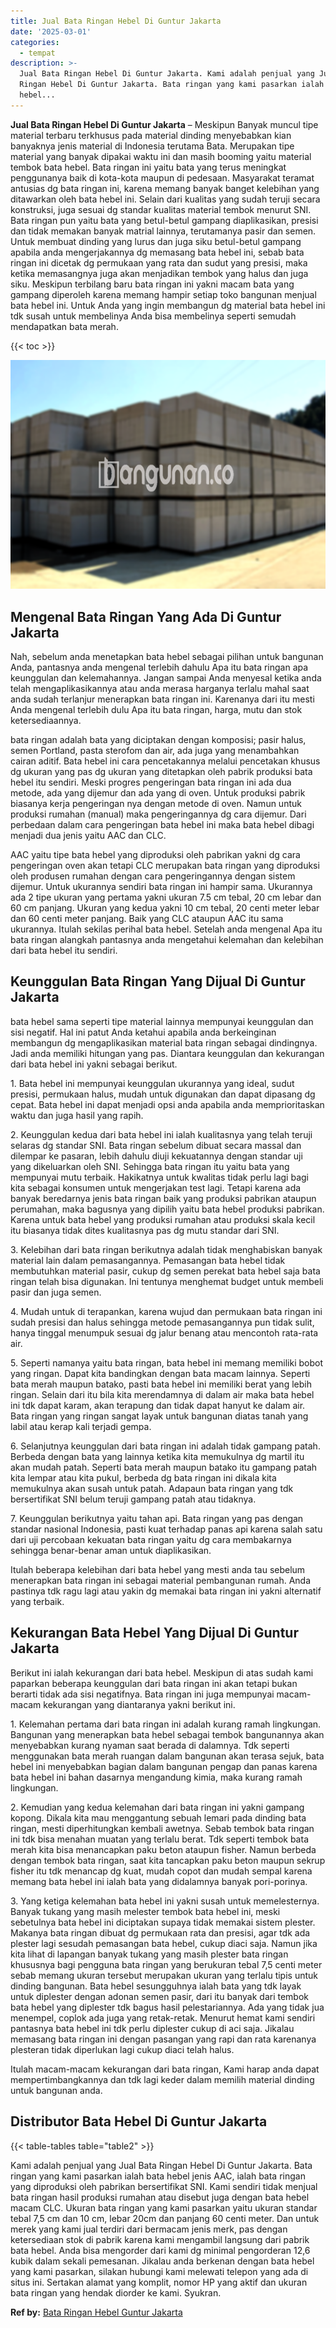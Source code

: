 ```yaml
---
title: Jual Bata Ringan Hebel Di Guntur Jakarta
date: '2025-03-01'
categories:
  - tempat
description: >-
  Jual Bata Ringan Hebel Di Guntur Jakarta. Kami adalah penjual yang Jual Bata
  Ringan Hebel Di Guntur Jakarta. Bata ringan yang kami pasarkan ialah bata
  hebel...
---
```


**Jual Bata Ringan Hebel Di Guntur Jakarta** – Meskipun Banyak muncul tipe material terbaru terkhusus pada material dinding menyebabkan kian banyaknya jenis material di Indonesia terutama Bata. Merupakan tipe material yang banyak dipakai waktu ini dan masih booming yaitu material tembok bata hebel. Bata ringan ini yaitu bata yang terus meningkat penggunanya baik di kota-kota maupun di pedesaan. Masyarakat teramat antusias dg bata ringan ini, karena memang banyak banget kelebihan yang ditawarkan oleh bata hebel ini. Selain dari kualitas yang sudah teruji secara konstruksi, juga sesuai dg standar kualitas material tembok menurut SNI. Bata ringan pun yaitu bata yang betul-betul gampang diaplikasikan, presisi dan tidak memakan banyak matrial lainnya, terutamanya pasir dan semen. Untuk membuat dinding yang lurus dan juga siku betul-betul gampang apabila anda mengerjakannya dg memasang bata hebel ini, sebab bata ringan ini dicetak dg permukaan yang rata dan sudut yang presisi, maka ketika memasangnya juga akan menjadikan tembok yang halus dan juga siku. Meskipun terbilang baru bata ringan ini yakni macam bata yang gampang diperoleh karena memang hampir setiap toko bangunan menjual bata hebel ini. Untuk Anda yang ingin membangun dg material bata hebel ini tdk susah untuk membelinya Anda bisa membelinya seperti semudah mendapatkan bata merah.

{{< toc >}}

![Jual Bata Ringan Hebel Di Guntur Jakarta](/images/jual-hebel-murah-35.png)

## Mengenal Bata Ringan Yang Ada Di Guntur Jakarta

Nah, sebelum anda menetapkan bata hebel sebagai pilihan untuk bangunan Anda, pantasnya anda mengenal terlebih dahulu Apa itu bata ringan apa keunggulan dan kelemahannya. Jangan sampai Anda menyesal ketika anda telah mengaplikasikannya atau anda merasa harganya terlalu mahal saat anda sudah terlanjur menerapkan bata ringan ini. Karenanya dari itu mesti Anda mengenal terlebih dulu Apa itu bata ringan, harga, mutu dan stok ketersediaannya.

bata ringan adalah bata yang diciptakan dengan komposisi; pasir halus, semen Portland, pasta sterofom dan air, ada juga yang menambahkan cairan aditif. Bata hebel ini cara pencetakannya melalui pencetakan khusus dg ukuran yang pas dg ukuran yang ditetapkan oleh pabrik produksi bata hebel itu sendiri. Meski progres pengeringan bata ringan ini ada dua metode, ada yang dijemur dan ada yang di oven. Untuk produksi pabrik biasanya kerja pengeringan nya dengan metode di oven. Namun untuk produksi rumahan (manual) maka pengeringannya dg cara dijemur. Dari perbedaan dalam cara pengeringan bata hebel ini maka bata hebel dibagi menjadi dua jenis yaitu AAC dan CLC.

AAC yaitu tipe bata hebel yang diproduksi oleh pabrikan yakni dg cara pengeringan oven akan tetapi CLC merupakan bata ringan yang diproduksi oleh produsen rumahan dengan cara pengeringannya dengan sistem dijemur. Untuk ukurannya sendiri bata ringan ini hampir sama. Ukurannya ada 2 tipe ukuran yang pertama yakni ukuran 7.5 cm tebal, 20 cm lebar dan 60 cm panjang. Ukuran yang kedua yakni 10 cm tebal, 20 centi meter lebar dan 60 centi meter panjang. Baik yang CLC ataupun AAC itu sama ukurannya. Itulah sekilas perihal bata hebel. Setelah anda mengenal Apa itu bata ringan alangkah pantasnya anda mengetahui kelemahan dan kelebihan dari bata hebel itu sendiri.

## Keunggulan Bata Ringan Yang Dijual Di Guntur Jakarta

bata hebel sama seperti tipe material lainnya mempunyai keunggulan dan sisi negatif. Hal ini patut Anda ketahui apabila anda berkeinginan membangun dg mengaplikasikan material bata ringan sebagai dindingnya. Jadi anda memiliki hitungan yang pas. Diantara keunggulan dan kekurangan dari bata hebel ini yakni sebagai berikut.

1\. Bata hebel ini mempunyai keunggulan ukurannya yang ideal, sudut presisi, permukaan halus, mudah untuk digunakan dan dapat dipasang dg cepat. Bata hebel ini dapat menjadi opsi anda apabila anda memprioritaskan waktu dan juga hasil yang rapih.

2\. Keunggulan kedua dari bata hebel ini ialah kualitasnya yang telah teruji selaras dg standar SNI. Bata ringan sebelum dibuat secara massal dan dilempar ke pasaran, lebih dahulu diuji kekuatannya dengan standar uji yang dikeluarkan oleh SNI. Sehingga bata ringan itu yaitu bata yang mempunyai mutu terbaik. Hakikatnya untuk kwalitas tidak perlu lagi bagi kita sebagai konsumen untuk mengerjakan test lagi. Tetapi karena ada banyak beredarnya jenis bata ringan baik yang produksi pabrikan ataupun perumahan, maka bagusnya yang dipilih yaitu bata hebel produksi pabrikan. Karena untuk bata hebel yang produksi rumahan atau produksi skala kecil itu biasanya tidak dites kualitasnya pas dg mutu standar dari SNI.

3\. Kelebihan dari bata ringan berikutnya adalah tidak menghabiskan banyak material lain dalam pemasangannya. Pemasangan bata hebel tidak membutuhkan material pasir, cukup dg semen perekat bata hebel saja bata ringan telah bisa digunakan. Ini tentunya menghemat budget untuk membeli pasir dan juga semen.

4\. Mudah untuk di terapankan, karena wujud dan permukaan bata ringan ini sudah presisi dan halus sehingga metode pemasangannya pun tidak sulit, hanya tinggal menumpuk sesuai dg jalur benang atau mencontoh rata-rata air.

5\. Seperti namanya yaitu bata ringan, bata hebel ini memang memiliki bobot yang ringan. Dapat kita bandingkan dengan bata macam lainnya. Seperti bata merah maupun batako, pasti bata hebel ini memiliki berat yang lebih ringan. Selain dari itu bila kita merendamnya di dalam air maka bata hebel ini tdk dapat karam, akan terapung dan tidak dapat hanyut ke dalam air. Bata ringan yang ringan sangat layak untuk bangunan diatas tanah yang labil atau kerap kali terjadi gempa.

6\. Selanjutnya keunggulan dari bata ringan ini adalah tidak gampang patah. Berbeda dengan bata yang lainnya ketika kita memukulnya dg martil itu akan mudah patah. Seperti bata merah maupun batako itu gampang patah kita lempar atau kita pukul, berbeda dg bata ringan ini dikala kita memukulnya akan susah untuk patah. Adapaun bata ringan yang tdk bersertifikat SNI belum teruji gampang patah atau tidaknya.

7\. Keunggulan berikutnya yaitu tahan api. Bata ringan yang pas dengan standar nasional Indonesia, pasti kuat terhadap panas api karena salah satu dari uji percobaan kekuatan bata ringan yaitu dg cara membakarnya sehingga benar-benar aman untuk diaplikasikan.

Itulah beberapa kelebihan dari bata hebel yang mesti anda tau sebelum menerapkan bata ringan ini sebagai material pembangunan rumah. Anda pastinya tdk ragu lagi atau yakin dg memakai bata ringan ini yakni alternatif yang terbaik.

## Kekurangan Bata Hebel Yang Dijual Di Guntur Jakarta

Berikut ini ialah kekurangan dari bata hebel. Meskipun di atas sudah kami paparkan beberapa keunggulan dari bata ringan ini akan tetapi bukan berarti tidak ada sisi negatifnya. Bata ringan ini juga mempunyai macam-macam kekurangan yang diantaranya yakni berikut ini.

1\. Kelemahan pertama dari bata ringan ini adalah kurang ramah lingkungan. Bangunan yang menerapkan bata hebel sebagai tembok bangunannya akan menyebabkan kurang nyaman saat berada di dalamnya. Tdk seperti menggunakan bata merah ruangan dalam bangunan akan terasa sejuk, bata hebel ini menyebabkan bagian dalam bangunan pengap dan panas karena bata hebel ini bahan dasarnya mengandung kimia, maka kurang ramah lingkungan.

2\. Kemudian yang kedua kelemahan dari bata ringan ini yakni gampang kopong. Dikala kita mau menggantung sebuah lemari pada dinding bata ringan, mesti diperhitungkan kembali awetnya. Sebab tembok bata ringan ini tdk bisa menahan muatan yang terlalu berat. Tdk seperti tembok bata merah kita bisa menancapkan paku beton ataupun fisher. Namun berbeda dengan tembok bata ringan, saat kita tancapkan paku beton maupun sekrup fisher itu tdk menancap dg kuat, mudah copot dan mudah sempal karena memang bata hebel ini ialah bata yang didalamnya banyak pori-porinya.

3\. Yang ketiga kelemahan bata hebel ini yakni susah untuk memelesternya. Banyak tukang yang masih melester tembok bata hebel ini, meski sebetulnya bata hebel ini diciptakan supaya tidak memakai sistem plester. Makanya bata ringan dibuat dg permukaan rata dan presisi, agar tdk ada plester lagi sesudah pemasangan bata hebel, cukup diaci saja. Namun jika kita lihat di lapangan banyak tukang yang masih plester bata ringan khususnya bagi pengguna bata ringan yang berukuran tebal 7,5 centi meter sebab memang ukuran tersebut merupakan ukuran yang terlalu tipis untuk dinding bangunan. Bata hebel sesungguhnya ialah bata yang tdk layak untuk diplester dengan adonan semen pasir, dari itu banyak dari tembok bata hebel yang diplester tdk bagus hasil pelestariannya. Ada yang tidak jua menempel, coplok ada juga yang retak-retak. Menurut hemat kami sendiri pantasnya bata hebel ini tdk perlu diplester cukup di aci saja. Jikalau memasang bata ringan ini dengan pasangan yang rapi dan rata karenanya plesteran tidak diperlukan lagi cukup diaci telah halus.

Itulah macam-macam kekurangan dari bata ringan, Kami harap anda dapat mempertimbangkannya dan tdk lagi keder dalam memilih material dinding untuk bangunan anda.

## Distributor Bata Hebel Di Guntur Jakarta

{{< table-tables table="table2" >}}

Kami adalah penjual yang Jual Bata Ringan Hebel Di Guntur Jakarta. Bata ringan yang kami pasarkan ialah bata hebel jenis AAC, ialah bata ringan yang diproduksi oleh pabrikan bersertifikat SNI. Kami sendiri tidak menjual bata ringan hasil produksi rumahan atau disebut juga dengan bata hebel macam CLC. Ukuran bata ringan yang kami pasarkan yaitu ukuran standar tebal 7,5 cm dan 10 cm, lebar 20cm dan panjang 60 centi meter. Dan untuk merek yang kami jual terdiri dari bermacam jenis merk, pas dengan ketersediaan stok di pabrik karena kami mengambil langsung dari pabrik bata hebel. Anda bisa mengorder dari kami dg minimal pengorderan 12,6 kubik dalam sekali pemesanan. Jikalau anda berkenan dengan bata hebel yang kami pasarkan, silakan hubungi kami melewati telepon yang ada di situs ini. Sertakan alamat yang komplit, nomor HP yang aktif dan ukuran bata ringan yang hendak diorder ke kami. Syukran.

**Ref by:** [Bata Ringan Hebel Guntur Jakarta](https://id.wikipedia.org/wiki/Bata)

